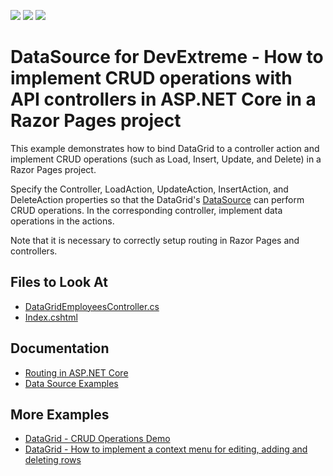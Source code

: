<!-- default badges list -->
![](https://img.shields.io/endpoint?url=https://codecentral.devexpress.com/api/v1/VersionRange/230291165/19.2.5%2B)
[![](https://img.shields.io/badge/Open_in_DevExpress_Support_Center-FF7200?style=flat-square&logo=DevExpress&logoColor=white)](https://supportcenter.devexpress.com/ticket/details/T848441)
[![](https://img.shields.io/badge/📖_How_to_use_DevExpress_Examples-e9f6fc?style=flat-square)](https://docs.devexpress.com/GeneralInformation/403183)
<!-- default badges end -->

# DataSource for DevExtreme - How to implement CRUD operations with API controllers in ASP.NET Core in a Razor Pages project

This example demonstrates how to bind DataGrid to a controller action and implement CRUD operations (such as Load, Insert, Update, and Delete) in a Razor Pages project.

Specify the Controller, LoadAction, UpdateAction, InsertAction, and DeleteAction properties so that the DataGrid's [DataSource](https://js.devexpress.com/DevExtreme/ApiReference/Data_Layer/DataSource/) can perform CRUD operations. In the corresponding controller, implement data operations in the actions.

Note that it is necessary to correctly setup routing in Razor Pages and controllers.

<!-- default file list -->
## Files to Look At

- [DataGridEmployeesController.cs](./CS/CS/Controllers/DataGridEmployeesController.cs)
- [Index.cshtml](./CS/CS/Pages/Index.cshtml)

<!-- default file list end -->

## Documentation

- [Routing in ASP.NET Core](https://docs.microsoft.com/en-us/aspnet/core/fundamentals/routing?view=aspnetcore-3.1)
- [Data Source Examples](https://js.devexpress.com/DevExtreme/Guide/Data_Binding/Data_Source_Examples)

## More Examples

- [DataGrid - CRUD Operations Demo](https://demos.devexpress.com/ASPNetCore/Demo/DataGrid/CRUDOperations/)
- [DataGrid - How to implement a context menu for editing, adding and deleting rows](https://github.com/DevExpress-Examples/datagrid-how-to-utilize-crud-operations-using-the-context-menu-t123309)